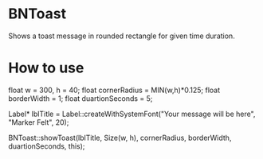 # BNToast
Shows a toast message in rounded rectangle for given time duration.

# How to use
float w = 300, h = 40;
float cornerRadius = MIN(w,h)*0.125;
float borderWidth = 1;
float duartionSeconds = 5;
  
Label* lblTitle = Label::createWithSystemFont("Your message will be here", "Marker Felt", 20);

BNToast::showToast(lblTitle, Size(w, h), cornerRadius, borderWidth, duartionSeconds, this);
  

